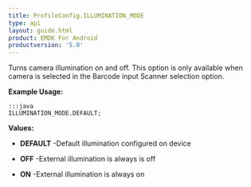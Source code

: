 ```yaml
---
title: ProfileConfig.ILLUMINATION_MODE
type: api
layout: guide.html
product: EMDK For Android
productversion: '5.0'
---
```



Turns camera illumination on and off. 
 This option is only available when camera is selected in the Barcode input Scanner selection option.
 
 

**Example Usage:**
	
	:::java	
	ILLUMINATION_MODE.DEFAULT;


**Values:**

* **DEFAULT** -Default illumination configured on device

* **OFF** -External illumination is always is off

* **ON** -External illumination is always on





